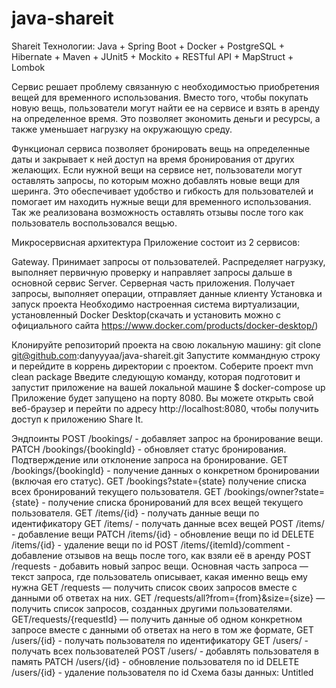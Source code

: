 # java-shareit
Shareit
Технологии: Java + Spring Boot + Docker + PostgreSQL + Hibernate + Maven + JUnit5 + Mockito + RESTful API + MapStruct + Lombok

Сервис решает проблему связанную с необходимостью приобретения вещей для временного использования. Вместо того, чтобы покупать новую вещь, пользователи могут найти ее на сервисе и взять в аренду на определенное время. Это позволяет экономить деньги и ресурсы, а также уменьшает нагрузку на окружающую среду.

Функционал сервиса позволяет бронировать вещь на определенные даты и закрывает к ней доступ на время бронирования от других желающих. Если нужной вещи на сервисе нет, пользователи могут оставлять запросы, по которым можно добавлять новые вещи для шеринга. Это обеспечивает удобство и гибкость для пользователей и помогает им находить нужные вещи для временного использования. Так же реализована возможность оставлять отзывы после того как пользователь воспользовался вещью.

Микросервисная архитектура
Приложение состоит из 2 сервисов:

Gateway. Принимает запросы от пользователей. Распределяет нагрузку, выполняет первичную проверку и направляет запросы дальше в основной сервис
Server. Серверная часть приложения. Получает запросы, выполняет операции, отправляет данные клиенту
Установка и запуск проекта
Необходимо настроенная система виртуализации, установленный Docker Desktop(скачать и установить можно с официального сайта https://www.docker.com/products/docker-desktop/)

Клонируйте репозиторий проекта на свою локальную машину:
git clone git@github.com:danyyyaa/java-shareit.git
Запустите коммандную строку и перейдите в коррень директории с проектом.
Соберите проект
mvn clean package
Введите следующую команду, которая подготовит и запустит приложение на вашей локальной машине
$  docker-compose up
Приложение будет запущено на порту 8080. Вы можете открыть свой веб-браузер и перейти по адресу http://localhost:8080, чтобы получить доступ к приложению Share It.

Эндпоинты
POST /bookings/ - добавляет запрос на бронирование вещи.
PATCH /bookings/{bookingId} - обновляет статус бронирования. Подтверждение или отклонение запроса на бронирование.
GET /bookings/{bookingId} - получение данных о конкретном бронировании (включая его статус).
GET /bookings?state={state} получение списка всех бронирований текущего пользователя.
GET /bookings/owner?state={state} - получение списка бронирований для всех вещей текущего пользователя.
GET /items/{id} - получать данные вещи по идентификатору
GET /items/ - получать данные всех вещей
POST /items/ - добавление вещи
PATCH /items/{id} - обновление вещи по id
DELETE /items/{id} - удаление вещи по id
POST /items/{itemId}/comment - добавление отзывов на вещь после того, как взяли её в аренду
POST /requests - добавить новый запрос вещи. Основная часть запроса — текст запроса, где пользователь описывает, какая именно вещь ему нужна
GET /requests — получить список своих запросов вместе с данными об ответах на них.
GET /requests/all?from={from}&size={size} — получить список запросов, созданных другими пользователями.
GET/requests/{requestId} — получить данные об одном конкретном запросе вместе с данными об ответах на него в том же формате,
GET /users/{id} - получать пользователя по идентификатору
GET /users/ - получать всех пользователей
POST /users/ - добавлять пользователя в память
PATCH /users/{id} - обновление пользователя по id
DELETE /users/{id} - удаление пользователя по id
Схема базы данных: Untitled
